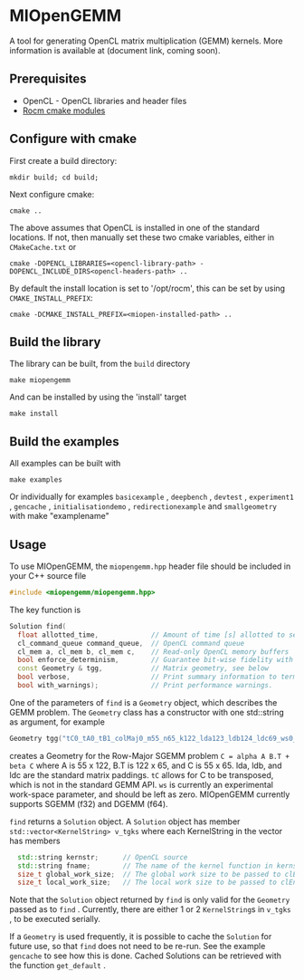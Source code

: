 # MIOpenGEMM

A tool for generating OpenCL matrix multiplication (GEMM) kernels. More information is available at (document link, coming soon). 

## Prerequisites
* OpenCL - OpenCL libraries and header files
* [Rocm cmake modules](https://github.com/RadeonOpenCompute/rocm-cmake) 

## Configure with cmake

First create a build directory:
```
mkdir build; cd build;
```

Next configure cmake:
```
cmake ..
```


The above assumes that OpenCL is installed in one of the standard locations. If not, then manually set these two cmake variables, either in ` CMakeCache.txt ` or

```
cmake -DOPENCL_LIBRARIES=<opencl-library-path> -DOPENCL_INCLUDE_DIRS<opencl-headers-path> ..
```


By default the install location is set to '/opt/rocm', this can be set by using `CMAKE_INSTALL_PREFIX`:

```
cmake -DCMAKE_INSTALL_PREFIX=<miopen-installed-path> ..
```


## Build the library

The library can be built, from the `build` directory 

```
make miopengemm
```

And can be installed by using the 'install' target
```
make install
```

## Build the examples

All examples can be built with
```
make examples
```

Or individually for examples ` basicexample ` , ` deepbench ` , ` devtest ` , ` experiment1 ` , ` gencache ` , ` initialisationdemo ` , ` redirectionexample ` and ` smallgeometry ` with make "examplename"

## Usage 

To use MIOpenGEMM, the ` miopengemm.hpp ` header file should be included in your C++ source file 

```c++
#include <miopengemm/miopengemm.hpp>
```

The key function is
```c++
Solution find(
  float allotted_time,             // Amount of time [s] allotted to search for a solution
  cl_command_queue command_queue,  // OpenCL command queue
  cl_mem a, cl_mem b, cl_mem c,    // Read-only OpenCL memory buffers
  bool enforce_determinism,        // Guarantee bit-wise fidelity with for-for-for GEMM.
  const Geometry & tgg,            // Matrix geometry, see below
  bool verbose,                    // Print summary information to terminal while searching. 
  bool with_warnings);             // Print performance warnings.
```

One of the parameters of ` find ` is a ` Geometry ` object, which describes the GEMM problem.  The ` Geometry ` class has a constructor with one std::string as argument, for example

```c++
Geometry tgg("tC0_tA0_tB1_colMaj0_m55_n65_k122_lda123_ldb124_ldc69_ws0_f32");
```

creates a Geometry for the Row-Major SGEMM problem ` C = alpha A B.T + beta C ` where A is 55 x 122, B.T is 122 x 65, and C is 55 x 65. lda, ldb, and ldc are the standard matrix paddings. ` tC ` allows for C to be transposed, which is not in the standard GEMM API. ` ws ` is currently an experimental work-space parameter, and should be left as zero. MIOpenGEMM currently supports SGEMM (f32) and DGEMM (f64).


` find ` returns a ` Solution ` object. A ` Solution ` object has member ` std::vector<KernelString> v_tgks ` where each KernelString in the vector has members

```c++
  std::string kernstr;      // OpenCL source
  std::string fname;        // The name of the kernel function in kernstr
  size_t global_work_size;  // The global work size to be passed to clEnqueueNDRangeKernel 
  size_t local_work_size;   // The local work size to be passed to clEnqueueNDRangeKernel
```

Note that the ` Solution ` object returned by ` find ` is only valid for the ` Geometry ` passed as to ` find ` . Currently, there are either 1 or 2 `KernelString`s in ` v_tgks ` , to be executed serially. 


If a ` Geometry ` is used frequently, it is possible to cache the ` Solution `  for future use, so that ` find ` does not need to be re-run. See the example ` gencache ` to see how this is done. Cached Solutions can be retrieved with the function ` get_default ` .  
